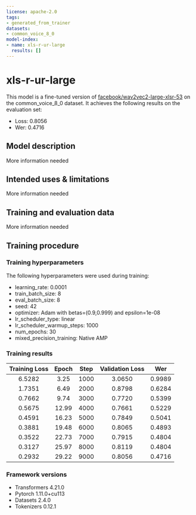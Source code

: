 ```yaml
---
license: apache-2.0
tags:
- generated_from_trainer
datasets:
- common_voice_8_0
model-index:
- name: xls-r-ur-large
  results: []
---
```


<!-- This model card has been generated automatically according to the information the Trainer had access to. You
should probably proofread and complete it, then remove this comment. -->

# xls-r-ur-large

This model is a fine-tuned version of [facebook/wav2vec2-large-xlsr-53](https://huggingface.co/facebook/wav2vec2-large-xlsr-53) on the common_voice_8_0 dataset.
It achieves the following results on the evaluation set:
- Loss: 0.8056
- Wer: 0.4716

## Model description

More information needed

## Intended uses & limitations

More information needed

## Training and evaluation data

More information needed

## Training procedure

### Training hyperparameters

The following hyperparameters were used during training:
- learning_rate: 0.0001
- train_batch_size: 8
- eval_batch_size: 8
- seed: 42
- optimizer: Adam with betas=(0.9,0.999) and epsilon=1e-08
- lr_scheduler_type: linear
- lr_scheduler_warmup_steps: 1000
- num_epochs: 30
- mixed_precision_training: Native AMP

### Training results

| Training Loss | Epoch | Step | Validation Loss | Wer    |
|:-------------:|:-----:|:----:|:---------------:|:------:|
| 6.5282        | 3.25  | 1000 | 3.0650          | 0.9989 |
| 1.7351        | 6.49  | 2000 | 0.8798          | 0.6284 |
| 0.7662        | 9.74  | 3000 | 0.7720          | 0.5399 |
| 0.5675        | 12.99 | 4000 | 0.7661          | 0.5229 |
| 0.4591        | 16.23 | 5000 | 0.7849          | 0.5041 |
| 0.3881        | 19.48 | 6000 | 0.8065          | 0.4893 |
| 0.3522        | 22.73 | 7000 | 0.7915          | 0.4804 |
| 0.3127        | 25.97 | 8000 | 0.8119          | 0.4804 |
| 0.2932        | 29.22 | 9000 | 0.8056          | 0.4716 |


### Framework versions

- Transformers 4.21.0
- Pytorch 1.11.0+cu113
- Datasets 2.4.0
- Tokenizers 0.12.1
